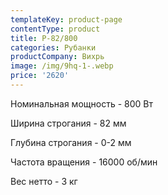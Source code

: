 ```yaml
---
templateKey: product-page
contentType: product
title: Р-82/800
categories: Рубанки
productCompany: Вихрь
image: /img/9hq-1-.webp
price: '2620'
---
```

Номинальная мощность - 800 Вт

Ширина строгания - 82 мм

Глубина строгания - 0-2 мм

Частота вращения - 16000 об/мин

Вес нетто - 3 кг
